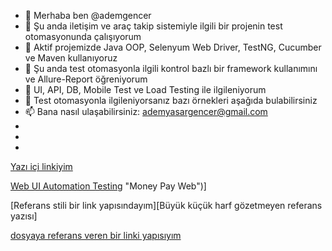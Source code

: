 - 👋 Merhaba ben @ademgencer
- 🌱 Şu anda iletişim ve araç takip sistemiyle ilgili bir projenin test otomasyonunda çalışıyorum
- 🔭 Aktif projemizde Java OOP, Selenyum Web Driver, TestNG, Cucumber ve Maven kullanıyoruz
- 💞️ Şu anda test otomasyonla ilgili kontrol bazlı bir framework kullanımını ve Allure-Report öğreniyorum
- 👀 UI, API, DB, Mobile Test ve Load Testing ile ilgileniyorum
- 👯 Test otomasyonla ilgileniyorsanız bazı örnekleri aşağıda bulabilirsiniz
- 📫 Bana nasıl ulaşabilirsiniz: ademyasargencer@gmail.com
- 
- 
- 
[Yazı içi linkiyim](https://www.google.com)

[Web UI Automation Testing](https://github.com/ademgencer/MoneyPayWeb) "Money Pay Web")]

[Referans stili bir link yapısındayım][Büyük küçük harf gözetmeyen referans yazısı]

[dosyaya referans veren bir linki yapısıyım](../blob/master/LICENSE)
